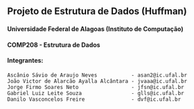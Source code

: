 ## Projeto de Estrutura de Dados (Huffman)

#### Universidade Federal de Alagoas (Instituto de Computação)
#### COMP208 - Estrutura de Dados
#### Integrantes:
    Ascânio Sávio de Araujo Neves           - asan2@ic.ufal.br
    João Victor de Alarcão Ayalla Alcântara - jvaaa@ic.ufal.br
    Jorge Firmo Soares Neto                 - jfsn@ic.ufal.br
    Gabriel Luiz Leite Souza                - glls@ic.ufal.br
    Danilo Vasconcelos Freire               - dvf@ic.ufal.br
